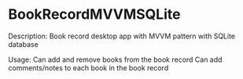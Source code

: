 # BookRecordMVVMSQLite
Description:
Book record desktop app with MVVM pattern with SQLite database

Usage:
Can add and remove books from the book record
Can add comments/notes to each book in the book record
